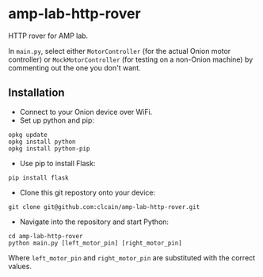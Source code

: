 # amp-lab-http-rover
HTTP rover for AMP lab.

In `main.py`, select either `MotorController` (for the actual Onion motor controller) or `MockMotorController` (for testing on a non-Onion machine) by commenting out the one you don't want.

## Installation

- Connect to your Onion device over WiFi.
- Set up python and pip:
```
opkg update
opkg install python
opkg install python-pip
```
- Use pip to install Flask:
```
pip install flask
```
- Clone this git repostory onto your device:
```
git clone git@github.com:clcain/amp-lab-http-rover.git
```
- Navigate into the repository and start Python:
```
cd amp-lab-http-rover
python main.py [left_motor_pin] [right_motor_pin]
```
Where `left_motor_pin` and `right_motor_pin` are substituted with the correct values.
